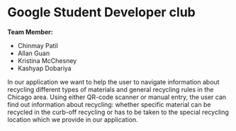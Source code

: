 
# Google Student Developer club

**Team Member:**
- Chinmay Patil
- Allan Guan
- Kristina McChesney
- Kashyap Dobariya

In our application we want to help the user to navigate information about recycling different types of materials and general recycling rules in the Chicago area. Using either QR-code scanner or manual entry, the user can find out information about recycling: whether specific material can be recycled in the curb-off recycling or has to be taken to the special recycling location which we provide in our application.

